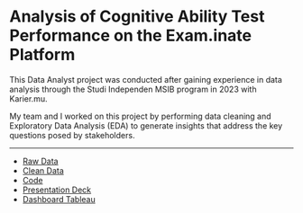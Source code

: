 # Analysis of Cognitive Ability Test Performance on the Exam.inate Platform
This Data Analyst project was conducted after gaining experience in data analysis through the Studi Independen MSIB program in 2023 with Karier.mu.

My team and I worked on this project by performing data cleaning and Exploratory Data Analysis (EDA) to generate insights that address the key questions posed by stakeholders.
___
* [Raw Data](./dataset/raw_data.xlsx)
* [Clean Data](./dataset/cleaned_data.xlsx)
* [Code](./karier-mu_project.ipynb)
* [Presentation Deck](./Presentation_Deck_Kariermu.pdf)
* [Dashboard Tableau](./tableau_dashboard.png)

